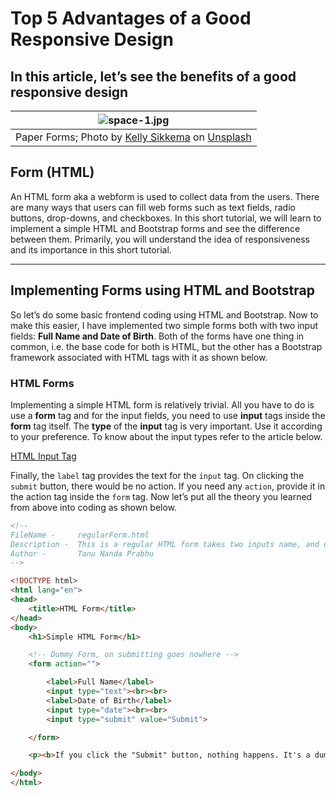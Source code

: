 # Top 5 Advantages of a Good Responsive Design

## In this article, let’s see the benefits of a good responsive design

| ![space-1.jpg](https://miro.medium.com/max/1050/1*E-svoB_neNygg1SSrj_Kvg.jpeg) | 
|:--:| 
| Paper Forms; Photo by [Kelly Sikkema](https://unsplash.com/@kellysikkema?utm_source=unsplash&utm_medium=referral&utm_content=creditCopyText) on [Unsplash](https://unsplash.com/s/photos/forms?utm_source=unsplash&utm_medium=referral&utm_content=creditCopyText) |


## Form (HTML)
An HTML form aka a webform is used to collect data from the users. There are many ways that users can fill web forms such as text fields, radio buttons, drop-downs, and checkboxes. In this short tutorial, we will learn to implement a simple HTML and Bootstrap forms and see the difference between them. Primarily, you will understand the idea of responsiveness and its importance in this short tutorial.

---

## Implementing Forms using HTML and Bootstrap

So let’s do some basic frontend coding using HTML and Bootstrap. Now to make this easier, I have implemented two simple forms both with two input fields: **Full Name and Date of Birth**. Both of the forms have one thing in common, i.e. the base code for both is HTML, but the other has a Bootstrap framework associated with HTML tags with it as shown below.

### HTML Forms

Implementing a simple HTML form is relatively trivial. All you have to do is use a **form** tag and for the input fields, you need to use **input** tags inside the **form** tag itself. The **type** of the **input** tag is very important. Use it according to your preference. To know about the input types refer to the article below.

[HTML Input Tag](https://www.w3schools.com/tags/tag_input.asp)


Finally, the `label` tag provides the text for the `input` tag. On clicking the `submit` button, there would be no action. If you need any `action`, provide it in the action tag inside the `form` tag. Now let’s put all the theory you learned from above into coding as shown below.

```HTML
<!-- 
FileName -     regularForm.html
Description -  This is a regular HTML form takes two inputs name, and dob. No CSS or Bootstrap was used for styling
Author -       Tanu Nanda Prabhu
-->

<!DOCTYPE html>
<html lang="en"> 
<head>
    <title>HTML Form</title>
</head>
<body>
    <h1>Simple HTML Form</h1>

    <!-- Dummy Form, on submitting goes nowhere -->
    <form action="">

        <label>Full Name</label>
        <input type="text"><br><br>
        <label>Date of Birth</label>
        <input type="date"><br><br>
        <input type="submit" value="Submit">

    </form> 

    <p><b>If you click the "Submit" button, nothing happens. It's a dummy form</b></p>

</body>
</html>
```
